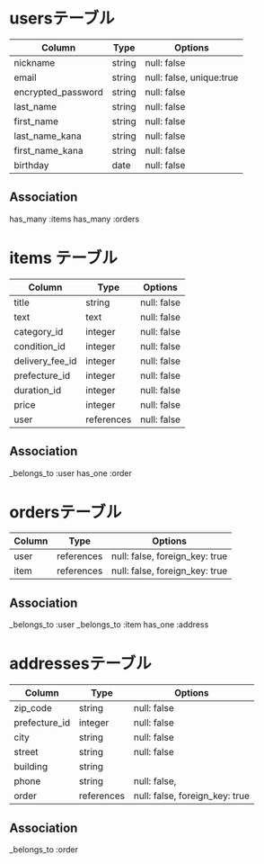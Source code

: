 # usersテーブル

| Column                  | Type             | Options                   |
| ----------------------- | -----------------| --------------------------|
| nickname                | string           | null: false               |
| email                   | string           | null: false, unique:true  |
| encrypted_password      | string           | null: false               |
| last_name               | string           | null: false               |
| first_name              | string           | null: false               |
| last_name_kana          | string           | null: false               |
| first_name_kana         | string           | null: false               |   
| birthday                | date             | null: false               |

## Association
has_many :items
has_many :orders


# items テーブル

| Column                 | Type          | Options      |
| ---------------------- | --------------| -------------|
| title                  | string        | null: false  |
| text                   | text          | null: false  |
| category_id            | integer       | null: false  | 
| condition_id           | integer       | null: false  |
| delivery_fee_id        | integer       | null: false  |
| prefecture_id          | integer       | null: false  |
| duration_id            | integer       | null: false  |
| price                  | integer       | null: false  |
| user                   | references    | null: false  |

## Association
_belongs_to :user
has_one :order



# ordersテーブル
| Column         | Type          | Options                           |
| -------------- | ----------    | --------------------------------- |
| user           | references    | null: false, foreign_key: true    |
| item           | references    | null: false, foreign_key: true    |


## Association
_belongs_to :user
_belongs_to :item
has_one :address



# addressesテーブル
| Column              | Type                | Options                           |
| --------------------| ------------------- | --------------------------------- |
| zip_code            | string              | null: false                       |
| prefecture_id       | integer             | null: false                       |
| city                | string              | null: false                       |
| street              | string              | null: false                       |
| building            | string              |                                   |
| phone               | string              | null: false,                      |
| order               | references          | null: false, foreign_key: true    |


## Association
_belongs_to :order